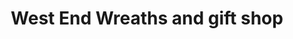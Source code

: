 ---
title: "West End Wreaths and gift shop"
url: /warrensville/west-end-wreaths-and-gift-shop/
shop: gift
---